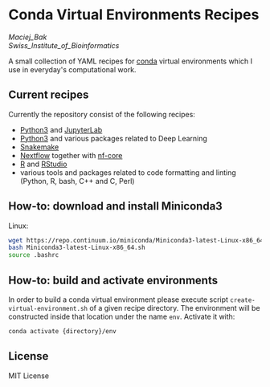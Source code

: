 # Conda Virtual Environments Recipes
*Maciej_Bak  
Swiss_Institute_of_Bioinformatics*

A small collection of YAML recipes for [conda](https://docs.conda.io/en/latest/) virtual environments which I use in everyday's computational work.

## Current recipes

Currently the repository consist of the following recipes:
* [Python3](https://www.python.org/) and [JupyterLab](https://jupyterlab.readthedocs.io/en/stable/)
* [Python3](https://www.python.org/) and various packages related to Deep Learning
* [Snakemake](https://snakemake.readthedocs.io/en/stable/)
* [Nextflow](https://www.nextflow.io/) together with [nf-core](https://nf-co.re/)
* [R](https://www.r-project.org/) and [RStudio](https://rstudio.com/)
* various tools and packages related to code formatting and linting (Python, R, bash, C++ and C, Perl)

## How-to: download and install Miniconda3

Linux:
  ```bash
  wget https://repo.continuum.io/miniconda/Miniconda3-latest-Linux-x86_64.sh
  bash Miniconda3-latest-Linux-x86_64.sh
  source .bashrc
  ```

## How-to: build and activate environments

In order to build a conda virtual environment please execute script `create-virtual-environment.sh` of a given recipe directory.
The environment will be constructed inside that location under the name `env`. Activate it with:
  ```bash
  conda activate {directory}/env
  ```

## License

MIT License

